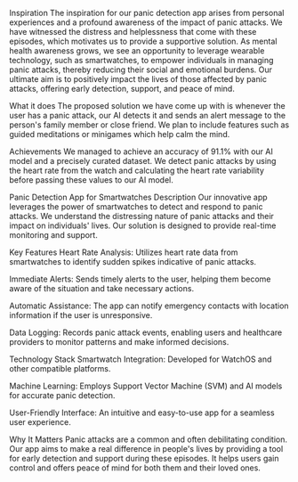 Inspiration
The inspiration for our panic detection app arises from personal experiences and a profound awareness of the impact of panic attacks. We have witnessed the distress and helplessness that come with these episodes, which motivates us to provide a supportive solution. As mental health awareness grows, we see an opportunity to leverage wearable technology, such as smartwatches, to empower individuals in managing panic attacks, thereby reducing their social and emotional burdens. Our ultimate aim is to positively impact the lives of those affected by panic attacks, offering early detection, support, and peace of mind.

What it does
The proposed solution we have come up with is whenever the user has a panic attack, our AI detects it and sends an alert message to the person's family member or close friend. We plan to include features such as guided meditations or minigames which help calm the mind.

Achievements
We managed to achieve an accuracy of 91.1% with our AI model and a precisely curated dataset. We detect panic attacks by using the heart rate from the watch and calculating the heart rate variability before passing these values to our AI model.

Panic Detection App for Smartwatches
Description
Our innovative app leverages the power of smartwatches to detect and respond to panic attacks. We understand the distressing nature of panic attacks and their impact on individuals' lives. Our solution is designed to provide real-time monitoring and support.

Key Features
Heart Rate Analysis: Utilizes heart rate data from smartwatches to identify sudden spikes indicative of panic attacks.

Immediate Alerts: Sends timely alerts to the user, helping them become aware of the situation and take necessary actions.

Automatic Assistance: The app can notify emergency contacts with location information if the user is unresponsive.

Data Logging: Records panic attack events, enabling users and healthcare providers to monitor patterns and make informed decisions.

Technology Stack
Smartwatch Integration: Developed for WatchOS and other compatible platforms.

Machine Learning: Employs Support Vector Machine (SVM) and AI models for accurate panic detection.

User-Friendly Interface: An intuitive and easy-to-use app for a seamless user experience.

Why It Matters
Panic attacks are a common and often debilitating condition. Our app aims to make a real difference in people's lives by providing a tool for early detection and support during these episodes. It helps users gain control and offers peace of mind for both them and their loved ones.



